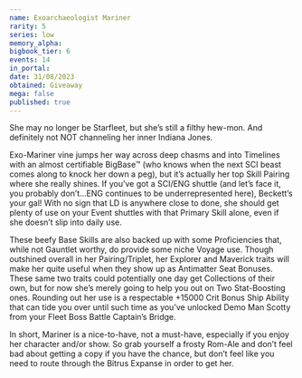 ```yaml
---
name: Exoarchaeologist Mariner
rarity: 5
series: low
memory_alpha:
bigbook_tier: 6
events: 14
in_portal:
date: 31/08/2023
obtained: Giveaway
mega: false
published: true
---
```


She may no longer be Starfleet, but she’s still a filthy hew-mon. And definitely not NOT channeling her inner Indiana Jones.

Exo-Mariner vine jumps her way across deep chasms and into Timelines with an almost certifiable BigBase™ (who knows when the next SCI beast comes along to knock her down a peg), but it’s actually her top Skill Pairing where she really shines. If you’ve got a SCI/ENG shuttle (and let’s face it, you probably don’t…ENG continues to be underrepresented here), Beckett’s your gal! With no sign that LD is anywhere close to done, she should get plenty of use on your Event shuttles with that Primary Skill alone, even if she doesn’t slip into daily use.

These beefy Base Skills are also backed up with some Proficiencies that, while not Gauntlet worthy, do provide some niche Voyage use. Though outshined overall in her Pairing/Triplet, her Explorer and Maverick traits will make her quite useful when they show up as Antimatter Seat Bonuses. These same two traits could potentially one day get Collections of their own, but for now she’s merely going to help you out on Two Stat-Boosting ones. Rounding out her use is a respectable +15000 Crit Bonus Ship Ability that can tide you over until such time as you’ve unlocked Demo Man Scotty from your Fleet Boss Battle Captain’s Bridge.

In short, Mariner is a nice-to-have, not a must-have, especially if you enjoy her character and/or show. So grab yourself a frosty Rom-Ale and don’t feel bad about getting a copy if you have the chance, but don’t feel like you need to route through the Bitrus Expanse in order to get her.
